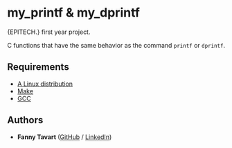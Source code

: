 # my_printf & my_dprintf

{EPITECH.} first year project.

C functions that have the same behavior as the command `printf` or `dprintf`.

## Requirements

 - [A Linux distribution](https://en.wikipedia.org/wiki/Linux_distribution)
 - [Make](https://www.gnu.org/software/make/)
 - [GCC](https://gcc.gnu.org/)

## Authors

* **Fanny Tavart** ([GitHub](https://github.com/fannytavart) / [LinkedIn](https://www.linkedin.com/in/fannytavart/))
